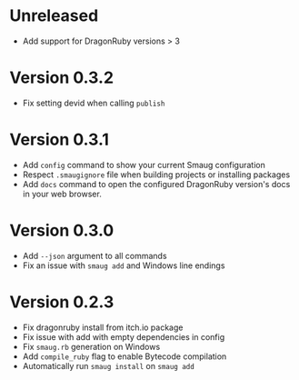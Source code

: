 # Unreleased

* Add support for DragonRuby versions > 3

# Version 0.3.2

* Fix setting devid when calling `publish`

# Version 0.3.1

* Add `config` command to show your current Smaug configuration
* Respect `.smaugignore` file when building projects or installing packages
* Add `docs` command to open the configured DragonRuby version's docs in your web browser.

# Version 0.3.0

* Add `--json` argument to all commands
* Fix an issue with `smaug add` and Windows line endings

# Version 0.2.3

* Fix dragonruby install from itch.io package
* Fix issue with add with empty dependencies in config
* Fix `smaug.rb` generation on Windows
* Add `compile_ruby` flag to enable Bytecode compilation
* Automatically run `smaug install` on `smaug add`

